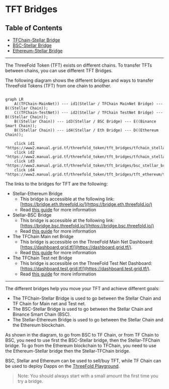 <h1> TFT Bridges </h1>

<h2> Table of Contents </h2>

- [TFChain-Stellar Bridge](./tfchain_stellar_bridge.html)
- [BSC-Stellar Bridge](./bsc_stellar_bridge.html)
- [Ethereum-Stellar Bridge](./tft_ethereum/tft_ethereum.html)

***

The ThreeFold Token (TFT) exists on different chains. To transfer TFTs between chains, you can use different TFT Bridges.

The following diagram shows the different bridges and ways to transfer ThreeFold Tokens (TFT) from one chain to another.

```mermaid

graph LR
    A((TFChain-MainNet)) --- id1(Stellar / TFChain MainNet Bridge) --- B((Stellar Chain));
    C((TFChain-TestNet)) --- id2(Stellar / TFChain TestNet Bridge) --- B((Stellar Chain));
    B((Stellar Chain)) --- id3(Stellar / BSC Bridge) --- E((Binance Smart Chain));
    B((Stellar Chain)) --- id4(Stellar / Eth Bridge) --- D((Ethereum Chain));

    click id1 "https://www2.manual.grid.tf/threefold_token/tft_bridges/tfchain_stellar_bridge.html"
    click id2 "https://www2.manual.grid.tf/threefold_token/tft_bridges/tfchain_stellar_bridge.html"
    click id3 "https://www2.manual.grid.tf/threefold_token/tft_bridges/bsc_stellar_bridge.html"
    click id4 "https://www2.manual.grid.tf/threefold_token/tft_bridges/tft_ethereum/tft_ethereum.html"

```

The links to the bridges for TFT are the following:

* Stellar-Ethereum Bridge
  * This bridge is accessible at the following link: [https://bridge.eth.threefold.io/](https://bridge.eth.threefold.io/)
  * Read [this guide](./tft_ethereum/tft_ethereum.md) for more information
* Stellar-BSC Bridge
  * This bridge is accessible at the following link: [https://bridge.bsc.threefold.io/](https://bridge.bsc.threefold.io/)
  * Read [this guide](./bsc_stellar_bridge.html) for more information
* The TFChain Main net Bridge
  * This bridge is accessible on the ThreeFold Main Net Dashboard: [https://dashboard.grid.tf/](https://dashboard.grid.tf/). 
  * Read [this guide](./tfchain_stellar_bridge.html) for more information
* The TFChain Test net Bridge
  * This bridge is accessible on the ThreeFold Test Net Dashboard: [https://dashboard.test.grid.tf/](https://dashboard.test.grid.tf/).
  * Read [this guide](./tfchain_stellar_bridge.html) for more information

***

The different bridges help you move your TFT and achieve different goals:

* The TFChain-Stellar Bridge is used to go between the Stellar Chain and TF Chain for Main net and Test net.
* The BSC-Stellar Bridge is used to go between the Stellar Chain and Binance Smart Chain (BSC).
* The Stellar-Ethereum Bridge is used to go between the Stellar Chain and the Ethereum blockchain.
  

As shown in the diagram, to go from BSC to TF Chain, or from TF Chain to BSC, you need to use first the BSC-Stellar bridge, then the Stellar-TFChain bridge. To go from the Ethereum blockchain to TFChain, you need to use the Ethereum-Stellar bridge then the Stellar-TFChain bridge.

BSC, Stellar and Ethereum can be used to sell/buy TFT, while TF Chain can be used to deploy Dapps on the [ThreeFold Playground](https://play.grid.tf).

> Note: You should always start with a small amount the first time you try a bridge.
